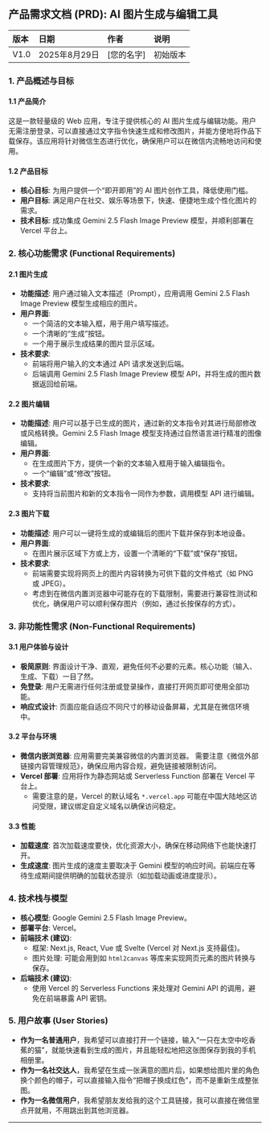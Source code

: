 

## **产品需求文档 (PRD): AI 图片生成与编辑工具**

| **版本** | **日期** | **作者** | **说明** |
| :--- | :--- | :--- | :--- |
| V1.0 | 2025年8月29日 | [您的名字] | 初始版本 |

### 1. **产品概述与目标**

#### 1.1 **产品简介**

这是一款轻量级的 Web 应用，专注于提供核心的 AI 图片生成与编辑功能。用户无需注册登录，可以直接通过文字指令快速生成和修改图片，并能方便地将作品下载保存。该应用将针对微信生态进行优化，确保用户可以在微信内流畅地访问和使用。

#### 1.2 **产品目标**

*   **核心目标**: 为用户提供一个“即开即用”的 AI 图片创作工具，降低使用门槛。
*   **用户目标**: 满足用户在社交、娱乐等场景下，快速、便捷地生成个性化图片的需求。
*   **技术目标**: 成功集成 Gemini 2.5 Flash Image Preview 模型，并顺利部署在 Vercel 平台上。

### 2. **核心功能需求 (Functional Requirements)**

#### 2.1 **图片生成**

*   **功能描述**: 用户通过输入文本描述（Prompt），应用调用 Gemini 2.5 Flash Image Preview 模型生成相应的图片。
*   **用户界面**:
    *   一个简洁的文本输入框，用于用户填写描述。
    *   一个清晰的“生成”按钮。
    *   一个用于展示生成结果的图片显示区域。
*   **技术要求**:
    *   前端将用户输入的文本通过 API 请求发送到后端。
    *   后端调用 Gemini 2.5 Flash Image Preview 模型 API，并将生成的图片数据返回给前端。

#### 2.2 **图片编辑**

*   **功能描述**: 用户可以基于已生成的图片，通过新的文本指令对其进行局部修改或风格转换。Gemini 2.5 Flash Image 模型支持通过自然语言进行精准的图像编辑。
*   **用户界面**:
    *   在生成图片下方，提供一个新的文本输入框用于输入编辑指令。
    *   一个“编辑”或“修改”按钮。
*   **技术要求**:
    *   支持将当前图片和新的文本指令一同作为参数，调用模型 API 进行编辑。

#### 2.3 **图片下载**

*   **功能描述**: 用户可以一键将生成的或编辑后的图片下载并保存到本地设备。
*   **用户界面**:
    *   在图片展示区域下方或上方，设置一个清晰的“下载”或“保存”按钮。
*   **技术要求**:
    *   前端需要实现将网页上的图片内容转换为可供下载的文件格式（如 PNG 或 JPEG）。
    *   考虑到在微信内置浏览器中可能存在的下载限制，需要进行兼容性测试和优化，确保用户可以顺利保存图片（例如，通过长按保存的方式）。

### 3. **非功能性需求 (Non-Functional Requirements)**

#### 3.1 **用户体验与设计**

*   **极简原则**: 界面设计干净、直观，避免任何不必要的元素。核心功能（输入、生成、下载）一目了然。
*   **免登录**: 用户无需进行任何注册或登录操作，直接打开网页即可使用全部功能。
*   **响应式设计**: 页面应能自适应不同尺寸的移动设备屏幕，尤其是在微信环境中。

#### 3.2 **平台与环境**

*   **微信内嵌浏览器**: 应用需要完美兼容微信的内置浏览器。 需要注意《微信外部链接内容管理规范》，确保应用内容合规，避免链接被限制访问。
*   **Vercel 部署**: 应用将作为静态网站或 Serverless Function 部署在 Vercel 平台上。
    *   需要注意的是，Vercel 的默认域名 `*.vercel.app` 可能在中国大陆地区访问受限，建议绑定自定义域名以确保访问稳定。

#### 3.3 **性能**

*   **加载速度**: 首次加载速度要快，优化资源大小，确保在移动网络下也能快速打开。
*   **生成速度**: 图片生成的速度主要取决于 Gemini 模型的响应时间。前端应在等待生成期间提供明确的加载状态提示（如加载动画或进度提示）。

### 4. **技术栈与模型**

*   **核心模型**: Google Gemini 2.5 Flash Image Preview。
*   **部署平台**: Vercel。
*   **前端技术 (建议)**:
    *   框架: Next.js, React, Vue 或 Svelte (Vercel 对 Next.js 支持最佳)。
    *   图片处理: 可能会用到如 `html2canvas` 等库来实现网页元素的图片转换与保存。
*   **后端技术 (建议)**:
    *   使用 Vercel 的 Serverless Functions 来处理对 Gemini API 的调用，避免在前端暴露 API 密钥。

### 5. **用户故事 (User Stories)**

*   **作为一名普通用户**，我希望可以直接打开一个链接，输入“一只在太空中吃香蕉的猫”，就能快速看到生成的图片，并且能轻松地把这张图保存到我的手机相册里。
*   **作为一名社交达人**，我希望在生成一张满意的图片后，如果想给图片里的角色换个颜色的帽子，可以直接输入指令“把帽子换成红色”，而不是重新生成整张图。
*   **作为一名微信用户**，我希望朋友发给我的这个工具链接，我可以直接在微信里点开就用，不用跳出到其他浏览器。

---